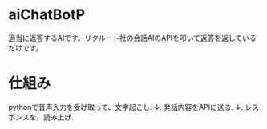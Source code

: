 # aiChatBotP
適当に返答するAIです。リクルート社の会話AIのAPIを叩いて返答を返しているだけです。  

# 仕組み
pythonで音声入力を受け取って、文字起こし. 
↓. 
発話内容をAPIに送る. 
↓. 
レスポンスを、読み上げ. 
